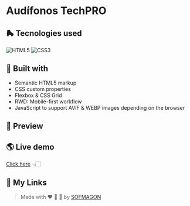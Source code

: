 # Audífonos TechPRO



## 🛼 Tecnologies used

![HTML5](https://img.shields.io/badge/html5-%23E34F26.svg?style=for-the-badge&logo=html5&logoColor=white) ![CSS3](https://img.shields.io/badge/css3-%231572B6.svg?style=for-the-badge&logo=css3&logoColor=white)



## 🧩 Built with

+ Semantic HTML5 markup
+ CSS custom properties
+ Flexbox & CSS Grid
+ RWD: Mobile-first workflow
+ JavaScript to support AVIF & WEBP images depending on the browser


## 🎨 Preview



## 🌎 Live demo

[Click here]() 👈🏻


## 🌈 My Links

> Made with ❤️ 🍕 🌮 by [SOFMAGON](https://sofmagon.com)
